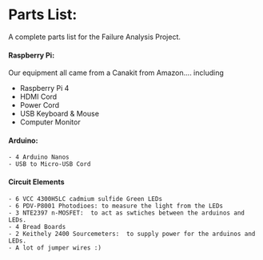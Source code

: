 # Parts List:

A complete parts list for the Failure Analysis Project.

#### Raspberry Pi:
  
  Our equipment all came from a Canakit from Amazon.... including 
  - Raspberry Pi 4
  - HDMI Cord
  - Power Cord
  - USB Keyboard & Mouse 
  - Computer Monitor

#### Arduino:
  
    - 4 Arduino Nanos
    - USB to Micro-USB Cord


#### Circuit Elements
    - 6 VCC 4300H5LC cadmium sulfide Green LEDs
    - 6 PDV-P8001 Photodioes: to measure the light from the LEDs
    - 3 NTE2397 n-MOSFET:  to act as swtiches between the arduinos and LEDs.
    - 4 Bread Boards
    - 2 Keithely 2400 Sourcemeters:  to supply power for the arduinos and LEDs.
    - A lot of jumper wires :)
    
